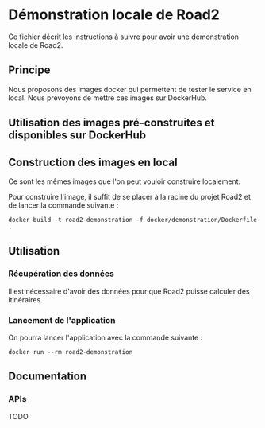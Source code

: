 # Démonstration locale de Road2 

Ce fichier décrit les instructions à suivre pour avoir une démonstration locale de Road2. 

## Principe 

Nous proposons des images docker qui permettent de tester le service en local. Nous prévoyons de mettre ces images sur DockerHub. 

## Utilisation des images pré-construites et disponibles sur DockerHub

## Construction des images en local 

Ce sont les mêmes images que l'on peut vouloir construire localement. 

Pour construire l'image, il suffit de se placer à la racine du projet Road2 et de lancer la commande suivante : 
```
docker build -t road2-demonstration -f docker/demonstration/Dockerfile .
```

## Utilisation 

### Récupération des données 

Il est nécessaire d'avoir des données pour que Road2 puisse calculer des itinéraires. 

### Lancement de l'application 

On pourra lancer l'application avec la commande suivante : 
```
docker run --rm road2-demonstration
```

## Documentation 

### APIs 

TODO